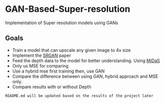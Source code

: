 # GAN-Based-Super-resolution
Implementation of Super resolution models using GANs

## Goals 

- Train a model that can upscale any given image to 4x size
- Implement the [SRGAN](https://arxiv.org/pdf/1609.04802) paper
- Feed the depth data to the model for better understanding. Using [MiDaS](https://pytorch.org/hub/intelisl_midas_v2/)
- Only us MSE for comparing
- Use a hybrid mse first training then, use GAN
- Compare the difference between using GAN, hybrid approach and MSE only.
- Compare results with or without Depth

`README.md will be updated based on the results of the project later`